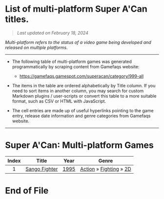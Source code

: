 ﻿# List of multi-platform Super A'Can titles.

> *Last updated on February 18, 2024*

_Multi-platform refers to the status of a video game being developed and released on multiple platforms._

-----------------------------

 - The following table of multi-platform games was generated programmatically by scraping content from Gamefaqs website: 

    - https://gamefaqs.gamespot.com/superacan/category/999-all
      
 - The items in the table are ordered alphabetically by Title column. If you need to sort items in another column, you may search for custom Markdown plugins / user-scripts or convert this table to a more suitable format, such as CSV or HTML with JavaScript.

 - The cell entries are made up of useful hyperlinks pointing to the game entry, release date information and genre categories from Gamefaqs website.

-----------------------------
# Super A'Can∶ Multi-platform Games
|Index|Title|Year|Genre|
|:--:|--|--|--|
|1|<a href="https://gamefaqs.gamespot.com/superacan/389582-sango-fighter" target="_blank" rel="noopener noreferrer">Sango Fighter</a>|<a href="https://gamefaqs.gamespot.com/superacan/389582-sango-fighter/data" target="_blank" rel="noopener noreferrer">1995</a>|<a href="https://gamefaqs.gamespot.com/superacan/category/54-action" target="_blank" rel="noopener noreferrer">Action</a> &raquo; <a href="https://gamefaqs.gamespot.com/superacan/category/57-action-fighting" target="_blank" rel="noopener noreferrer">Fighting</a> &raquo; <a href="https://gamefaqs.gamespot.com/superacan/category/86-action-fighting-2d" target="_blank" rel="noopener noreferrer">2D</a>|

# End of File